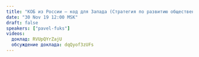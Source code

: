 ```yaml
---
title: "КОБ из России — код для Запада (Стратегия по развитию общественных наук в Европе)"
date: "30 Nov 19 12:00 MSK"
draft: false
speakers: ["pavel-fuks"]
videos:
  доклад: RVUpQYrZajU
  обсуждение доклада: dqQyof3zUFs
---
```

